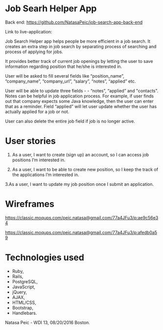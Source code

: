 
# Job Searh Helper App


Back end: https://github.com/NatasaPeic/job-search-app-back-end

Link to live-application:


Job Search Helper app helps people be more efficient in a job search. It creates an extra step in job search by separating process of searching and process of applying for jobs.

It provides better track of current job openings by letting the user to save information regarding position that he/she is interested in.

User will be asked to fill several fields like “position_name”, “company_name”, “company_url”, “salary”, “notes”, “applied” etc.


User will be able to update three fields - - “notes”, “applied” and "contacts". Notes can be helpful in job application process. For example, if user finds out that company expects some Java knowledge, then the user can enter that as a reminder. Field “applied” will let user update whether the user has actually applied for a job or not.

User can also delete the entire job field if job is no longer active.



# User stories

1. As a user, I want to create (sign up) an account, so I can access job positions I’m interested in.

2. As a user, I want to be able to create new position, so I keep the track of the applications I’m interested in.

3.As a user, I want to update my job position once I submit an application.


# Wireframes

https://classic.moqups.com/peic.natasa@gmail.com/77a4JFu3/p:ae9c56e34

https://classic.moqups.com/peic.natasa@gmail.com/77a4JFu3/p:afedb0a59



# Technologies used

- Ruby,
- Rails,
- PostgreSQL,
- JavaScript,
- jQuery,
- AJAX,
- HTML/CSS,
- Bootstrap,
- Handlebars.



Natasa Peic - WDI 13, 08/20/2016 Boston.
